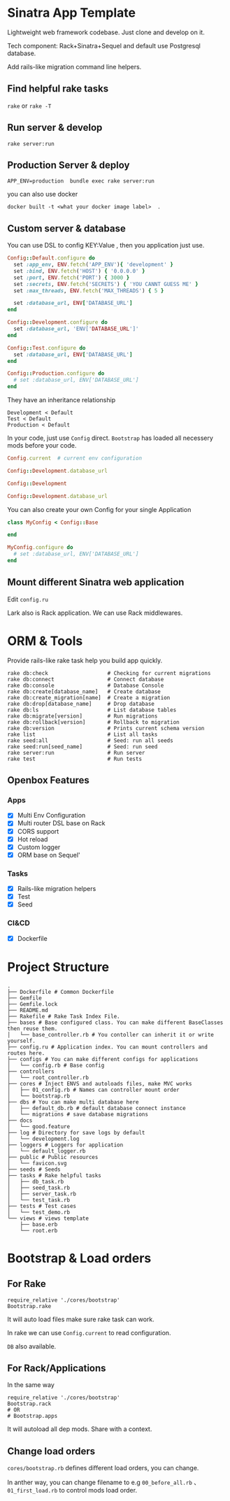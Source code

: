 # Sinatra App Template

Lightweight web framework codebase. Just clone and develop on it.

Tech component: Rack+Sinatra+Sequel and default use Postgresql database.

Add rails-like migration command line helpers.


## Find helpful rake tasks

`rake` or  `rake -T`

## Run server & develop

`rake server:run`


## Production Server & deploy

`APP_ENV=production  bundle exec rake server:run`

you can also use docker

`docker built -t <what your docker image label>  .`

## Custom server & database


You can use DSL to config KEY:Value , then you application just use.

```ruby
Config::Default.configure do
  set :app_env, ENV.fetch('APP_ENV'){ 'development' }
  set :bind, ENV.fetch('HOST') { '0.0.0.0' }
  set :port, ENV.fetch('PORT') { 3000 }
  set :secrets, ENV.fetch('SECRETS') { 'YOU CANNT GUESS ME' }
  set :max_threads, ENV.fetch('MAX_THREADS') { 5 }

  set :database_url, ENV['DATABASE_URL']
end

Config::Development.configure do 
  set :database_url, 'ENV['DATABASE_URL']'
end

Config::Test.configure do 
  set :database_url, ENV['DATABASE_URL']
end

Config::Production.configure do 
  # set :database_url, ENV['DATABASE_URL']
end
```

They have an inheritance relationship

```
Development < Default
Test < Default
Production < Default
```


In your code, just use  `Config` direct. `Bootstrap` has loaded all necessery mods before your code.

```Ruby
Config.current  # current env configuration

Config::Development.database_url

Config::Development

Config::Development.database_url
```

You can also create your own Config  for your single Application

```ruby
class MyConfig < Config::Base

end

MyConfig.configure do 
  # set :database_url, ENV['DATABASE_URL']
end

```

## Mount different Sinatra web application

Edit `config.ru`

Lark also is Rack application. We can use Rack middlewares.

# ORM & Tools


Provide rails-like rake task help you build app quickly.

```
rake db:check                   # Checking for current migrations
rake db:connect                 # Connect database
rake db:console                 # Database Console
rake db:create[database_name]   # Create database
rake db:create_migration[name]  # Create a migration
rake db:drop[database_name]     # Drop database
rake db:ls                      # List database tables
rake db:migrate[version]        # Run migrations
rake db:rollback[version]       # Rollback to migration
rake db:version                 # Prints current schema version
rake list                       # List all tasks
rake seed:all                   # Seed: run all seeds
rake seed:run[seed_name]        # Seed: run seed
rake server:run                 # Run server
rake test                       # Run tests
```


## Openbox Features

### Apps

* [x] Multi Env Configuration
* [x] Multi router DSL base on Rack
* [x] CORS support
* [x] Hot reload
* [x] Custom logger
* [x] ORM base on Sequel'

### Tasks

* [x] Rails-like migration helpers
* [x] Test
* [x] Seed

### CI&CD

* [x] Dockerfile



# Project Structure

```
.
├── Dockerfile # Common Dockerfile
├── Gemfile
├── Gemfile.lock
├── README.md
├── Rakefile # Rake Task Index File.
├── bases # Base configured class. You can make different BaseClasses then reuse them.
│   └── base_controller.rb # You contoller can inherit it or write yourself.
├── config.ru # Application index. You can mount controllers and routes here.
├── configs # You can make different configs for applications
│   └── config.rb # Base config
├── controllers 
│   └── root_controller.rb
├── cores # Inject ENVS and autoloads files, make MVC works
│   ├── 01_config.rb # Names can controller mount order
│   └── bootstrap.rb
├── dbs # You can make multi database here
│   ├── default_db.rb # default database connect instance
│   └── migrations # save database migrations
├── docs
│   └── good.feature
├── log # Directory for save logs by default
│   └── development.log
├── loggers # Loggers for application
│   └── default_logger.rb
├── public # Public resources
│   └── favicon.svg
├── seeds # Seeds
├── tasks # Rake helpful tasks 
│   ├── db_task.rb
│   ├── seed_task.rb
│   ├── server_task.rb
│   └── test_task.rb
├── tests # Test cases
│   └── test_demo.rb
└── views # views template
    ├── base.erb
    └── root.erb

```

# Bootstrap & Load orders


## For Rake

```
require_relative './cores/bootstrap'
Bootstrap.rake
```

It will auto load files make sure rake task can work.

In rake we can use `Config.current` to read configuration.

`DB` also available.

## For Rack/Applications

In the same way

```
require_relative './cores/bootstrap'
Bootstrap.rack
# OR
# Bootstrap.apps
```

It will autoload all dep mods. Share with a context.


## Change load orders

 `cores/bootstrap.rb`  defines different load orders, you can change.

 In anther way, you can change filename to e.g  `00_before_all.rb` 、`01_first_load.rb` to control mods load order.